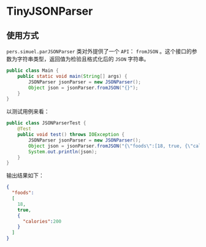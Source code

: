 # TinyJSONParser

## 使用方式

`pers.simuel.parJSONParser` 类对外提供了一个 `API`： `fromJSON` 。这个接口的参数为字符串类型，返回值为检验且格式化后的 `JSON` 字符串。

```java
public class Main {
    public static void main(String[] args) {
        JSONParser jsonParser = new JSONParser();
        Object json = jsonParser.fromJSON("{}");
    }
}
```

以测试用例来看：

```java
public class JSONParserTest {
    @Test
    public void test() throws IOException {
        JSONParser jsonParser = new JSONParser();
        Object json = jsonParser.fromJSON("{\"foods\":[18, true, {\"calories\":200}]}");
        System.out.println(json);
    }
}
```

输出结果如下：

```json
{
  "foods":
  [
    18,
    true,
    {
      "calories":200
    }
  ] 
}
```


